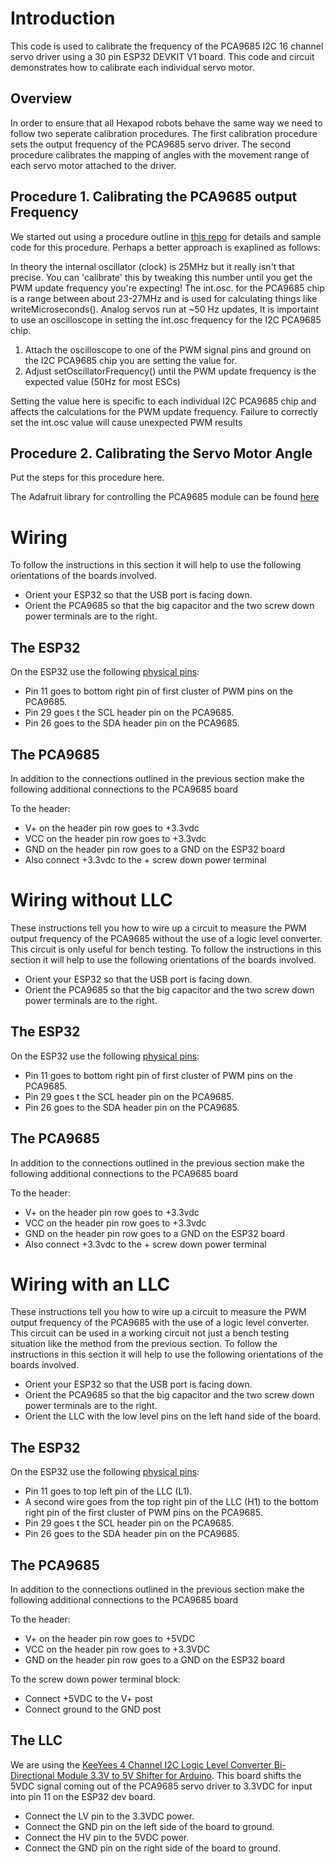 # Introduction
This code is used to calibrate the frequency of the PCA9685 I2C 16 channel servo driver using a 30 pin ESP32 DEVKIT V1 board. This code and circuit demonstrates how to calibrate each individual servo motor.

## Overview
In order to ensure that all Hexapod robots behave the same way we need to follow two seperate calibration procedures. The first calibration procedure sets the output frequency of the PCA9685 servo driver. The second procedure calibrates the mapping of angles with the movement range of each servo motor attached to the driver. 

## Procedure 1. Calibrating the PCA9685 output Frequency
We started out using a procedure outline in [this repo](https://github.com/va3wam/PCA9685_Frequency_Calibration) for details and sample code for this procedure. Perhaps  a better approach is exaplined as follows:

In theory the internal oscillator (clock) is 25MHz but it really isn't that precise. You can 'calibrate' this by tweaking this number until you get the PWM update frequency you're expecting! The int.osc. for the PCA9685 chip is a range between about 23-27MHz and is used for calculating things like writeMicroseconds(). Analog servos run at ~50 Hz updates, It is importaint to use an oscilloscope in setting the int.osc frequency for the I2C PCA9685 chip.

1. Attach the oscilloscope to one of the PWM signal pins and ground on the I2C PCA9685 chip you are setting the value for.
2. Adjust setOscillatorFrequency() until the PWM update frequency is the expected value (50Hz for most ESCs)

Setting the value here is specific to each individual I2C PCA9685 chip and affects the calculations for the PWM update frequency. Failure to correctly set the int.osc value will cause unexpected PWM results

## Procedure 2. Calibrating the Servo Motor Angle
Put the steps for this procedure here.

The Adafruit library for controlling the PCA9685 module can be found [here](https://adafruit.github.io/Adafruit-PWM-Servo-Driver-Library/html/class_adafruit___p_w_m_servo_driver.html)

# Wiring
To follow the instructions in this section it will help to use the following orientations of the boards involved. 
* Orient your ESP32 so that the USB port is facing down.
* Orient the PCA9685 so that the big capacitor and the two screw down power terminals  are to the right.

## The ESP32
On the ESP32 use the following [physical pins](https://www.electronicshub.org/esp32-pinout/):
* Pin 11 goes to bottom right pin of first cluster of PWM pins on the PCA9685.  
* Pin 29 goes t the SCL header pin on the PCA9685.
* Pin 26 goes to the SDA header pin on the PCA9685.

## The PCA9685
In addition to the connections outlined in the previous section make the following additional connections to the PCA9685 board

To the header:
* V+ on the header pin row goes to +3.3vdc
* VCC on the header pin row goes to +3.3vdc
* GND on the header pin row goes to a GND on the ESP32 board
* Also connect +3.3vdc to the + screw down power terminal

# Wiring without LLC
These instructions tell you how to wire up a circuit to measure the PWM output frequency of the PCA9685 without the use of a logic level converter. This circuit is only useful for  bench testing. To follow the instructions in this section it will help to use the following orientations of the boards involved. 
* Orient your ESP32 so that the USB port is facing down.
* Orient the PCA9685 so that the big capacitor and the two screw down power terminals  are to the right.

## The ESP32
On the ESP32 use the following [physical pins](https://www.electronicshub.org/esp32-pinout/):
* Pin 11 goes to bottom right pin of first cluster of PWM pins on the PCA9685.  
* Pin 29 goes t the SCL header pin on the PCA9685.
* Pin 26 goes to the SDA header pin on the PCA9685.

## The PCA9685
In addition to the connections outlined in the previous section make the following additional connections to the PCA9685 board

To the header:
* V+ on the header pin row goes to +3.3vdc
* VCC on the header pin row goes to +3.3vdc
* GND on the header pin row goes to a GND on the ESP32 board
* Also connect +3.3vdc to the + screw down power terminal

# Wiring with an LLC
These instructions tell you how to wire up a circuit to measure the PWM output frequency of the PCA9685 with the use of a logic level converter. This circuit can be used in a working circuit not just a bench testing situation like the method from the previous section. To follow the instructions in this section it will help to use the following orientations of the boards involved. 
* Orient your ESP32 so that the USB port is facing down.
* Orient the PCA9685 so that the big capacitor and the two screw down power terminals  are to the right.
* Orient the LLC with the low level pins on the left hand side of the board.

## The ESP32
On the ESP32 use the following [physical pins](https://www.electronicshub.org/esp32-pinout/):
* Pin 11 goes to top left pin of the LLC (L1). 
* A second wire goes from the top right pin of the LLC (H1) to the bottom right pin of the first cluster of PWM pins on the PCA9685.  
* Pin 29 goes t the SCL header pin on the PCA9685.
* Pin 26 goes to the SDA header pin on the PCA9685.

## The PCA9685
In addition to the connections outlined in the previous section make the following additional connections to the PCA9685 board

To the header:
* V+ on the header pin row goes to +5VDC
* VCC on the header pin row goes to +3.3VDC
* GND on the header pin row goes to a GND on the ESP32 board

To the screw down power terminal block:
* Connect +5VDC to the V+ post
* Connect ground to the GND post

## The LLC
We are using the [KeeYees 4 Channel I2C Logic Level Converter Bi-Directional Module 3.3V to 5V Shifter for Arduino](https://www.amazon.ca/gp/product/B07LG646VS/ref=ppx_yo_dt_b_asin_title_o06_s00?ie=UTF8&psc=1). This board shifts the 5VDC signal coming out of the PCA9685 servo driver to 3.3VDC for input into pin 11 on the ESP32 dev board. 

* Connect the LV pin to the 3.3VDC power.
* Connect the GND pin on the left side of the board to ground.
* Connect the HV pin to the 5VDC power.
* Connect the GND pin on the right side of the board to ground.
